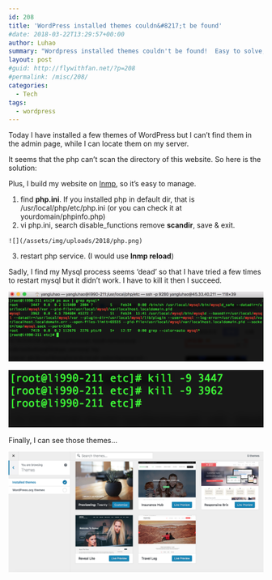 ```yaml
---
id: 208
title: 'WordPress installed themes couldn&#8217;t be found'
#date: 2018-03-22T13:29:57+00:00
author: Luhao
summary: "Wordpress installed themes couldn't be found!  Easy to solve, check here."
layout: post
#guid: http://flywithfan.net/?p=208
#permalink: /misc/208/
categories:
  - Tech
tags:
  - wordpress
---
```

Today I have installed a few themes of WordPress but I can&#8217;t find them in the admin page, while I can locate them on my server.

It seems that the php can&#8217;t scan the directory of this website. So here is the solution:
  
Plus, I build my website on [lnmp](https://lnmp.org/), so it&#8217;s easy to manage.

  1. find **php.ini**. If you installed php in default dir, that is /usr/local/php/etc/php.ini (or you can check it at yourdomain/phpinfo.php)
  2. vi php.ini, search disable_functions remove **scandir**, save & exit.
  
    ![](/assets/img/uploads/2018/php.png)
  3. restart php service. (I would use **lnmp reload**)

Sadly, I find my Mysql process seems &#8216;dead&#8217; so that I have tried a few times to restart mysql but it didn&#8217;t work. I have to kill it then I succeed.

![](/assets/img/uploads/2018/killmysql.png)
  
![](/assets/img/uploads/2018/killmysql2.png)

Finally, I can see those themes&#8230;

![](/assets/img/uploads/2018/themes_find.png)